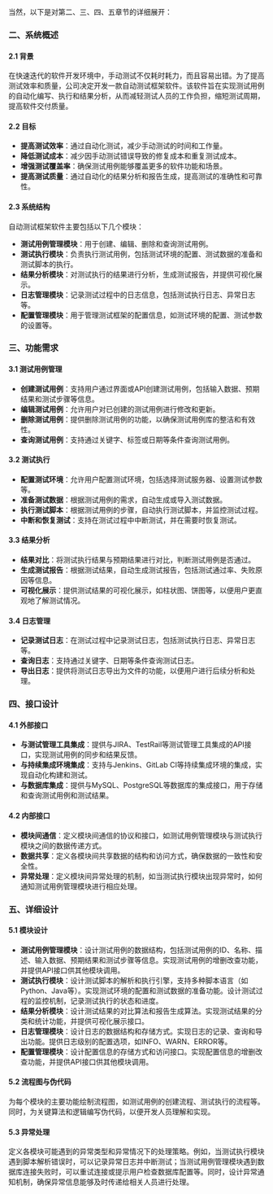 当然，以下是对第二、三、四、五章节的详细展开：

### 二、系统概述

#### 2.1 背景

在快速迭代的软件开发环境中，手动测试不仅耗时耗力，而且容易出错。为了提高测试效率和质量，公司决定开发一款自动测试框架软件。该软件旨在实现测试用例的自动化编写、执行和结果分析，从而减轻测试人员的工作负担，缩短测试周期，提高软件交付质量。

#### 2.2 目标

- **提高测试效率**：通过自动化测试，减少手动测试的时间和工作量。
- **降低测试成本**：减少因手动测试错误导致的修复成本和重复测试成本。
- **增强测试覆盖率**：确保测试用例能够覆盖更多的软件功能和场景。
- **提高测试质量**：通过自动化的结果分析和报告生成，提高测试的准确性和可靠性。

#### 2.3 系统结构

自动测试框架软件主要包括以下几个模块：

- **测试用例管理模块**：用于创建、编辑、删除和查询测试用例。
- **测试执行模块**：负责执行测试用例，包括测试环境的配置、测试数据的准备和测试脚本的执行。
- **结果分析模块**：对测试执行的结果进行分析，生成测试报告，并提供可视化展示。
- **日志管理模块**：记录测试过程中的日志信息，包括测试执行日志、异常日志等。
- **配置管理模块**：用于管理测试框架的配置信息，如测试环境的配置、测试参数的设置等。

### 三、功能需求

#### 3.1 测试用例管理

- **创建测试用例**：支持用户通过界面或API创建测试用例，包括输入数据、预期结果和测试步骤等信息。
- **编辑测试用例**：允许用户对已创建的测试用例进行修改和更新。
- **删除测试用例**：提供删除测试用例的功能，以确保测试用例库的整洁和有效性。
- **查询测试用例**：支持通过关键字、标签或日期等条件查询测试用例。

#### 3.2 测试执行

- **配置测试环境**：允许用户配置测试环境，包括选择测试服务器、设置测试参数等。
- **准备测试数据**：根据测试用例的需求，自动生成或导入测试数据。
- **执行测试脚本**：根据测试用例的步骤，自动执行测试脚本，并监控测试过程。
- **中断和恢复测试**：支持在测试过程中中断测试，并在需要时恢复测试。

#### 3.3 结果分析

- **结果对比**：将测试执行结果与预期结果进行对比，判断测试用例是否通过。
- **生成测试报告**：根据测试结果，自动生成测试报告，包括测试通过率、失败原因等信息。
- **可视化展示**：提供测试结果的可视化展示，如柱状图、饼图等，以便用户更直观地了解测试情况。

#### 3.4 日志管理

- **记录测试日志**：在测试过程中记录测试日志，包括测试执行日志、异常日志等。
- **查询日志**：支持通过关键字、日期等条件查询测试日志。
- **导出日志**：提供将测试日志导出为文件的功能，以便用户进行后续分析和处理。

### 四、接口设计

#### 4.1 外部接口

- **与测试管理工具集成**：提供与JIRA、TestRail等测试管理工具集成的API接口，实现测试用例的同步和结果反馈。
- **与持续集成环境集成**：支持与Jenkins、GitLab CI等持续集成环境的集成，实现自动化构建和测试。
- **与数据库集成**：提供与MySQL、PostgreSQL等数据库的集成接口，用于存储和查询测试用例和测试结果。

#### 4.2 内部接口

- **模块间通信**：定义模块间通信的协议和接口，如测试用例管理模块与测试执行模块之间的数据传递方式。
- **数据共享**：定义各模块间共享数据的结构和访问方式，确保数据的一致性和安全性。
- **异常处理**：定义模块间异常处理的机制，如当测试执行模块出现异常时，如何通知测试用例管理模块进行相应处理。

### 五、详细设计

#### 5.1 模块设计

- **测试用例管理模块**：设计测试用例的数据结构，包括测试用例的ID、名称、描述、输入数据、预期结果和测试步骤等信息。实现测试用例的增删改查功能，并提供API接口供其他模块调用。
- **测试执行模块**：设计测试脚本的解析和执行引擎，支持多种脚本语言（如Python、Java等）。实现测试环境的配置和测试数据的准备功能。设计测试过程的监控机制，记录测试执行的状态和进度。
- **结果分析模块**：设计测试结果的对比算法和报告生成算法。实现测试结果的分类和统计功能，并提供可视化展示接口。
- **日志管理模块**：设计日志的数据结构和存储方式。实现日志的记录、查询和导出功能。提供日志级别的配置选项，如INFO、WARN、ERROR等。
- **配置管理模块**：设计配置信息的存储方式和访问接口。实现配置信息的增删改查功能，并提供API接口供其他模块调用。

#### 5.2 流程图与伪代码

为每个模块的主要功能绘制流程图，如测试用例的创建流程、测试执行的流程等。同时，为关键算法和逻辑编写伪代码，以便开发人员理解和实现。

#### 5.3 异常处理

定义各模块可能遇到的异常类型和异常情况下的处理策略。例如，当测试执行模块遇到脚本解析错误时，可以记录异常日志并中断测试；当测试用例管理模块遇到数据库连接失败时，可以重试连接或提示用户检查数据库配置等。同时，设计异常通知机制，确保异常信息能够及时传递给相关人员进行处理。
